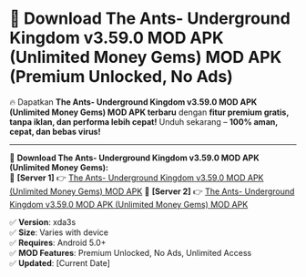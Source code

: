 # 🚀 Download The Ants- Underground Kingdom v3.59.0 MOD APK (Unlimited Money Gems) MOD APK (Premium Unlocked, No Ads)  

🔥 Dapatkan **The Ants- Underground Kingdom v3.59.0 MOD APK (Unlimited Money Gems) MOD APK terbaru** dengan **fitur premium gratis, tanpa iklan, dan performa lebih cepat!** Unduh sekarang – **100% aman, cepat, dan bebas virus!**  

---


🔽 **Download The Ants- Underground Kingdom v3.59.0 MOD APK (Unlimited Money Gems):**  
🔹 **[Server 1]** 👉 [The Ants- Underground Kingdom v3.59.0 MOD APK (Unlimited Money Gems) MOD APK](https://apkcomod.com?title=The_Ants-_Underground_Kingdom_v3.59.0_MOD_APK_(Unlimited_Money_Gems))  
🔹 **[Server 2]** 👉 [The Ants- Underground Kingdom v3.59.0 MOD APK (Unlimited Money Gems) MOD APK](https://apkcomod.com?title=The_Ants-_Underground_Kingdom_v3.59.0_MOD_APK_(Unlimited_Money_Gems))  


✅ **Version**: xda3s  
✅ **Size**: Varies with device  
✅ **Requires**: Android 5.0+  
✅ **MOD Features**: Premium Unlocked, No Ads, Unlimited Access  
✅ **Updated**: [Current Date]  